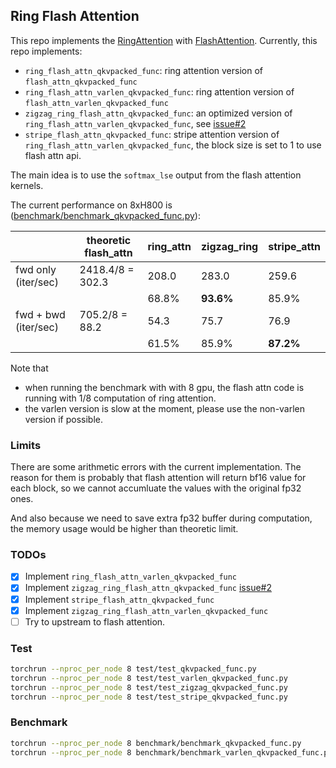 ## Ring Flash Attention

This repo implements the [RingAttention](https://github.com/lhao499/RingAttention) with [FlashAttention](https://github.com/Dao-AILab/flash-attention). Currently, this repo implements:

- `ring_flash_attn_qkvpacked_func`: ring attention version of `flash_attn_qkvpacked_func`
- `ring_flash_attn_varlen_qkvpacked_func`: ring attention version of `flash_attn_varlen_qkvpacked_func`
- `zigzag_ring_flash_attn_qkvpacked_func`: an optimized version of `ring_flash_attn_varlen_qkvpacked_func`, see [issue#2](https://github.com/zhuzilin/ring-flash-attention/issues/2)
- `stripe_flash_attn_qkvpacked_func`: stripe attention version of `ring_flash_attn_varlen_qkvpacked_func`, the block size is set to 1 to use flash attn api.

The main idea is to use the `softmax_lse` output from the flash attention kernels.

The current performance on 8xH800 is ([benchmark/benchmark_qkvpacked_func.py](benchmark/benchmark_qkvpacked_func.py)):

|                      | theoretic flash_attn | ring_attn | zigzag_ring | stripe_attn |
| -------------------- | -------------------- | --------- | ----------- | ----------- |
| fwd only (iter/sec)  | 2418.4/8 = 302.3     | 208.0     | 283.0       | 259.6       |
|                      |                      | 68.8%     | **93.6%**   | 85.9%       |
| fwd + bwd (iter/sec) | 705.2/8 = 88.2       | 54.3      | 75.7        | 76.9        |
|                      |                      | 61.5%     | 85.9%       | **87.2%**   |

Note that
- when running the benchmark with with 8 gpu, the flash attn code is running with 1/8 computation of ring attention.
- the varlen version is slow at the moment, please use the non-varlen version if possible.

### Limits

There are some arithmetic errors with the current implementation. The reason for them is probably that flash attention will return bf16 value for each block, so we cannot accumluate the values with the original fp32 ones.

And also because we need to save extra fp32 buffer during computation, the memory usage would be higher than theoretic limit.

### TODOs

- [x] Implement `ring_flash_attn_varlen_qkvpacked_func`
- [x] Implement `zigzag_ring_flash_attn_qkvpacked_func` [issue#2](https://github.com/zhuzilin/ring-flash-attention/issues/2)
- [x] Implement `stripe_flash_attn_qkvpacked_func`
- [x] Implement `zigzag_ring_flash_attn_varlen_qkvpacked_func`
- [ ] Try to upstream to flash attention.

### Test

```bash
torchrun --nproc_per_node 8 test/test_qkvpacked_func.py
torchrun --nproc_per_node 8 test/test_varlen_qkvpacked_func.py
torchrun --nproc_per_node 8 test/test_zigzag_qkvpacked_func.py
torchrun --nproc_per_node 8 test/test_stripe_qkvpacked_func.py
```

### Benchmark

```bash
torchrun --nproc_per_node 8 benchmark/benchmark_qkvpacked_func.py
torchrun --nproc_per_node 8 benchmark/benchmark_varlen_qkvpacked_func.py
```
